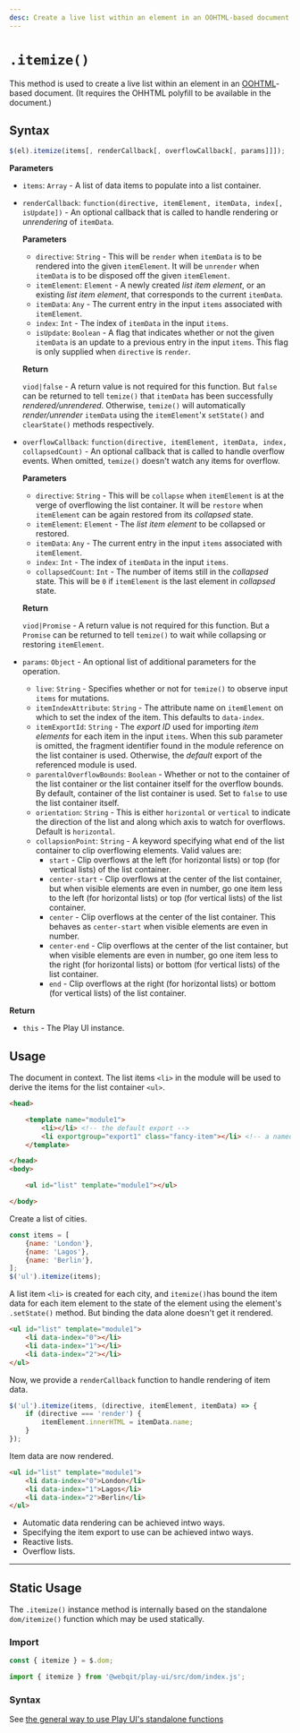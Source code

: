 ```yaml
---
desc: Create a live list within an element in an OOHTML-based document.
---
```

# `.itemize()`

This method is used to create a live list within an element in an [OOHTML](/tooling/oohtml)-based document. (It requires the OHHTML polyfill to be available in the document.)

## Syntax

```js
$(el).itemize(items[, renderCallback[, overflowCallback[, params]]]);
```

**Parameters**

+ `items`: `Array` - A list of data items to populate into a list container.
+ `renderCallback`: `function(directive, itemElement, itemData, index[, isUpdate])` - An optional callback that is called to handle rendering or *unrendering* of `itemData`.

    **Parameters**

    + `directive`: `String` - This will be `render` when `itemData` is to be rendered into the given `itemElement`. It will be `unrender` when `itemData` is to be disposed off the given `itemElement`.
    + `itemElement`: `Element` - A newly created *list item element*, or an existing *list item element*, that corresponds to the current `itemData`.
    + `itemData`: `Any` - The current entry in the input `items` associated with `itemElement`.
    + `index`: `Int` - The index of `itemData` in the input `items`.
    + `isUpdate`: `Boolean` - A flag that indicates whether or not the given `itemData` is an update to a previous entry in the input `items`. This flag is only supplied when `directive` is `render`.

    **Return**

    `viod|false` - A return value is not required for this function. But `false` can be returned to tell `temize()` that `itemData` has been successfully *rendered/unrendered*. Otherwise, `temize()` will automatically *render/unrender* `itemData` using the `itemElement`'x `setState()` and `clearState()` methods respectively.

+ `overflowCallback`: `function(directive, itemElement, itemData, index, collapsedCount)` - An optional callback that is called to handle overflow events. When omitted, `temize()` doesn't watch any items for overflow.

    **Parameters**

    + `directive`: `String` - This will be `collapse` when `itemElement` is at the verge of overflowing the list container. It will be `restore` when `itemElement` can be again restored from its *collapsed* state.
    + `itemElement`: `Element` - The *list item element* to be collapsed or restored.
    + `itemData`: `Any` - The current entry in the input `items` associated with `itemElement`.
    + `index`: `Int` - The index of `itemData` in the input `items`.
    + `collapsedCount`: `Int` - The number of items still in the *collapsed* state. This will be `0` if `itemElement` is the last element in *collapsed* state.

    **Return**

    `viod|Promise` - A return value is not required for this function. But a `Promise` can be returned to tell `temize()` to wait while collapsing or restoring `itemElement`.

+ `params`: `Object` - An optional list of additional parameters for the operation.
    + `live`: `String` - Specifies whether or not for `temize()` to observe input `items` for mutations.
    + `itemIndexAttribute`: `String` - The attribute name on `itemElement` on which to set the index of the item. This defaults to `data-index`.
    + `itemExportId`: `String` - The *export ID* used for importing *item elements* for each item in the input `items`. When this sub parameter is omitted, the fragment identifier found in the module reference on the list container is used. Otherwise, the *default* export of the  referenced module is used.
    + `parentalOverflowBounds`: `Boolean` - Whether or not to the container of the list container or the list container itself for the overflow bounds. By default, container of the list container is used. Set to `false` to use the list container itself.
    + `orientation`: `String` - This is either `horizontal` or `vertical` to indicate the direction of the list and along which axis to watch for overflows. Default is `horizontal`.
    + `collapsionPoint`: `String` - A keyword specifying what end of the list container to clip overflowing elements. Valid values are:
        + `start` - Clip overflows at the left (for horizontal lists) or top (for vertical lists) of the list container.
        + `center-start` - Clip overflows at the center of the list container, but when visible elements are even in number, go one item less to the left (for horizontal lists) or top (for vertical lists) of the list container.
        + `center` - Clip overflows at the center of the list container. This behaves as `center-start` when visible elements are even in number.
        + `center-end` - Clip overflows at the center of the list container, but when visible elements are even in number, go one item less to the right (for horizontal lists) or bottom (for vertical lists) of the list container.
        + `end` - Clip overflows at the right (for horizontal lists) or bottom (for vertical lists) of the list container.

**Return**

* `this` - The Play UI instance.

## Usage

The document in context. The list items `<li>` in the module will be used to derive the items for the list container `<ul>`.

```html
<head>

    <template name="module1">
        <li></li> <!-- the default export -->
        <li exportgroup="export1" class="fancy-item"></li> <!-- a named export -->
    </template>

</head>
<body>

    <ul id="list" template="module1"></ul>

</body>
```

Create a list of cities.

```js
const items = [
    {name: 'London'},
    {name: 'Lagos'},
    {name: 'Berlin'},
];
$('ul').itemize(items);
```

A list item `<li>` is created for each city, and `itemize()`has bound the item data for each item element to the state of the element using the element's `.setState()` method. But binding the data alone doesn't get it rendered.

```html
<ul id="list" template="module1">
    <li data-index="0"></li>
    <li data-index="1"></li>
    <li data-index="2"></li>
</ul>
```

Now, we provide a `renderCallback` function to handle rendering of item data.


```js
$('ul').itemize(items, (directive, itemElement, itemData) => {
    if (directive === 'render') {
        itemElement.innerHTML = itemData.name;
    }
});
```

Item data are now rendered.

```html
<ul id="list" template="module1">
    <li data-index="0">London</li>
    <li data-index="1">Lagos</li>
    <li data-index="2">Berlin</li>
</ul>
```

+ Automatic data rendering can be achieved intwo ways.
+ Specifying the item export to use can be achieved intwo ways.
+ Reactive lists.
+ Overflow lists.

------

## Static Usage

The `.itemize()` instance method is internally based on the standalone `dom/itemize()` function which may be used statically.

### Import

```js
const { itemize } = $.dom;
```
```js
import { itemize } from '@webqit/play-ui/src/dom/index.js';
```

### Syntax

See [the general way to use Play UI's standalone functions](../../../quickstart#use-as-descrete-utilities)
